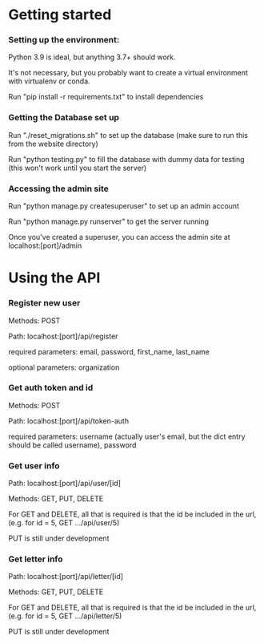 # Getting started

### Setting up the environment:

Python 3.9 is ideal, but anything 3.7+ should work.

It's not necessary, but you probably want to create a virtual environment with virtualenv or conda. 

Run "pip install -r requirements.txt" to install dependencies

### Getting the Database set up

Run "./reset_migrations.sh" to set up the database (make sure to run this from the website directory)

Run "python testing.py" to fill the database with dummy data for testing (this won't work until you start the server)

### Accessing the admin site

Run "python manage.py createsuperuser" to set up an admin account

Run "python manage.py runserver" to get the server running

Once you've created a superuser, you can access the admin site at localhost:[port]/admin

# Using the API

### Register new user

Methods: POST

Path: localhost:[port]/api/register

required parameters: email, password, first_name, last_name

optional parameters: organization

### Get auth token and id

Methods: POST

Path: localhost:[port]/api/token-auth

required parameters: username (actually user's email, but the dict entry should be called username), password

### Get user info

Path: localhost:[port]/api/user/[id]

Methods: GET, PUT, DELETE

For GET and DELETE, all that is required is that the id be included in the url, (e.g. for id = 5, GET .../api/user/5)

PUT is still under development

### Get letter info

Path: localhost:[port]/api/letter/[id]

Methods: GET, PUT, DELETE

For GET and DELETE, all that is required is that the id be included in the url, (e.g. for id = 5, GET .../api/letter/5)

PUT is still under development
